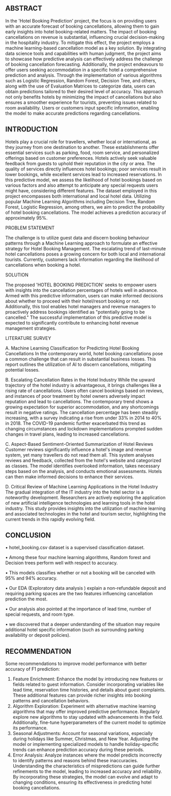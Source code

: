 ABSTRACT
------------------------------------------------------------------------------------------------------------------------------------------------------------------------------------------

In the 'Hotel Booking Prediction' project, the focus is on providing users with an accurate forecast of booking cancellations, allowing them to gain early insights into hotel booking-related matters. The impact of booking cancellations on revenue is substantial, influencing crucial decision-making in the hospitality industry. To mitigate this effect, the project employs a machine learning-based cancellation model as a key solution. By integrating data science tools and capabilities with human judgment, the project aims to showcase how predictive analysis can effectively address the challenge of booking cancellation forecasting.
Additionally, the project endeavours to offer users seeking accommodation in a specific hotel a comprehensive prediction and analysis. Through the implementation of various algorithms such as Logistic Regression, Random Forest, Decision Tree, and others, along with the use of Evaluation Matrices to categorize data, users can obtain predictions tailored to their desired level of accuracy. This approach not only benefits hotels by minimizing the impact of cancellations but also ensures a smoother experience for tourists, preventing issues related to room availability. Users or customers input specific information, enabling the model to make accurate predictions regarding cancellations.

INTRODUCTION
-------------------------------------------------------------------------------------------------------------------------------------------------------------------------------------------
Hotels play a crucial role for travellers, whether local or international, as they journey from one destination to another. These establishments offer essential services such as parking, food, room service, and personalized offerings based on customer preferences. Hotels actively seek valuable feedback from guests to uphold their reputation in the city or area. The quality of services directly influences hotel bookings; poor services result in lower bookings, while excellent services lead to increased reservations.
In this predictive model, we assess the likelihood of hotel bookings based on various factors and also attempt to anticipate any special requests users might have, considering different features. The dataset employed in this project encompasses both international and local hotel data. Utilizing popular Machine Learning Algorithms including Decision Tree, Random Forest, Logistic Regression, among others, we aim to predict the probability of hotel booking cancellations. The model achieves a prediction accuracy of approximately 95%.

PROBLEM STATEMENT

The challenge is to utilize guest data and discern booking behaviour patterns through a Machine Learning approach to formulate an effective strategy for Hotel Booking Management.
The escalating trend of last-minute hotel cancellations poses a growing concern for both local and international tourists. Currently, customers lack information regarding the likelihood of cancellations when booking a hotel.

SOLUTION

The proposed 'HOTEL BOOKING PREDICTION' seeks to empower users with insights into the cancellation percentages of hotels well in advance. Armed with this predictive information, users can make informed decisions about whether to proceed with their hotel/resort booking or not. Additionally, this tool enables hotel managers and revenue managers to proactively address bookings identified as "potentially going to be cancelled." The successful implementation of this predictive model is expected to significantly contribute to enhancing hotel revenue management strategies.

LITERATURE SURVEY

A. Machine Learning Classification for Predicting Hotel Booking Cancellations
In the contemporary world, hotel booking cancellations pose a common challenge that can result in substantial business losses. This report outlines the utilization of AI to discern cancellations, mitigating potential losses. 

B. Escalating Cancellation Rates in the Hotel Industry
While the upward trajectory of the hotel industry is advantageous, it brings challenges like a rising rate of cancellations. Users often cancel bookings based on reviews, and instances of poor treatment by hotel owners adversely impact reputation and lead to cancellations. The contemporary trend shows a growing expectation for superior accommodation, and any shortcomings result in negative ratings. The cancellation percentage has been steadily increasing, with a survey indicating a rise from under 33% in 2014 to 40% in 2018. The COVID-19 pandemic further exacerbated this trend as changing circumstances and lockdown implementations prompted sudden changes in travel plans, leading to increased cancellations.

C. Aspect-Based Sentiment-Oriented Summarization of Hotel Reviews
Customer reviews significantly influence a hotel's image and revenue system, yet many travellers do not read them all. This system analyses reviews and feedback, collected from the hotel's website and categorized as classes. The model identifies overlooked information, takes necessary steps based on the analysis, and conducts emotional assessments. Hotels can then make informed decisions to enhance their services.

D. Critical Review of Machine Learning Applications in the Hotel Industry
The gradual integration of the IT industry into the hotel sector is a noteworthy development. Researchers are actively exploring the application of new artificial intelligence technologies and learning tools in the hotel industry. This study provides insights into the utilization of machine learning and associated technologies in the hotel and tourism sector, highlighting the current trends in this rapidly evolving field.  


CONCLUSION
------------------------------------------------------------------------------------------------------------------------------------------------------------------------------------------------------
•	hotel_booking.csv dataset is a supervised classification dataset.

•	Among these four machine learning algorithms, Random forest and Decision trees perform well with respect to accuracy.

•	This models classifies whether or not a booking will be canceled with 95% and 94% accuracy.

•	Our EDA (Exploratory data analysis ) explain a non-refundable deposit and requiring parking spaces are the two features influencing cancellation prediction the most.

•	Our analysis also pointed at the importance of lead time, number of special requests, and room type.

•	we discovered that a deeper understanding of the situation may require additional hotel specific information (such as surrounding parking availability or deposit policies).

RECOMMENDATION
-------------------------------------------------------------------------------------------------------------------------------------------------------------------------------------------------------

Some recommendations to improve model performance with better accuracy of F1 prediction:

1. Feature Enrichment: Enhance the model by introducing new features or fields related to guest information. Consider incorporating variables like lead time, reservation time histories, and details about guest complaints. These additional features can provide richer insights into booking patterns and cancellation behaviors.
2. Algorithm Exploration: Experiment with alternative machine learning algorithms that may offer improved predictive performance. Regularly explore new algorithms to stay updated with advancements in the field. Additionally, fine-tune hyperparameters of the current model to optimize its performance.
3. Seasonal Adjustments: Account for seasonal variations, especially during holidays like Summer, Christmas, and New Year. Adjusting the model or implementing specialized models to handle holiday-specific trends can enhance prediction accuracy during these periods.
4. Error Analysis: Analyze instances where the model predicts incorrectly to identify patterns and reasons behind these inaccuracies. Understanding the characteristics of mispredictions can guide further refinements to the model, leading to increased accuracy and reliability.
By incorporating these strategies, the model can evolve and adapt to changing conditions, ensuring its effectiveness in predicting hotel booking cancellations.

